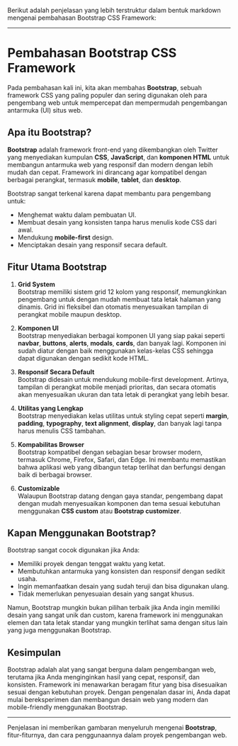 Berikut adalah penjelasan yang lebih terstruktur dalam bentuk markdown mengenai pembahasan Bootstrap CSS Framework:

---

# Pembahasan Bootstrap CSS Framework

Pada pembahasan kali ini, kita akan membahas **Bootstrap**, sebuah framework CSS yang paling populer dan sering digunakan oleh para pengembang web untuk mempercepat dan mempermudah pengembangan antarmuka (UI) situs web.

## Apa itu Bootstrap?

**Bootstrap** adalah framework front-end yang dikembangkan oleh Twitter yang menyediakan kumpulan **CSS**, **JavaScript**, dan **komponen HTML** untuk membangun antarmuka web yang responsif dan modern dengan lebih mudah dan cepat. Framework ini dirancang agar kompatibel dengan berbagai perangkat, termasuk **mobile**, **tablet**, dan **desktop**.

Bootstrap sangat terkenal karena dapat membantu para pengembang untuk:

- Menghemat waktu dalam pembuatan UI.
- Membuat desain yang konsisten tanpa harus menulis kode CSS dari awal.
- Mendukung **mobile-first** design.
- Menciptakan desain yang responsif secara default.

## Fitur Utama Bootstrap

1. **Grid System**  
   Bootstrap memiliki sistem grid 12 kolom yang responsif, memungkinkan pengembang untuk dengan mudah membuat tata letak halaman yang dinamis. Grid ini fleksibel dan otomatis menyesuaikan tampilan di perangkat mobile maupun desktop.

2. **Komponen UI**  
   Bootstrap menyediakan berbagai komponen UI yang siap pakai seperti **navbar**, **buttons**, **alerts**, **modals**, **cards**, dan banyak lagi. Komponen ini sudah diatur dengan baik menggunakan kelas-kelas CSS sehingga dapat digunakan dengan sedikit kode HTML.

3. **Responsif Secara Default**  
   Bootstrap didesain untuk mendukung mobile-first development. Artinya, tampilan di perangkat mobile menjadi prioritas, dan secara otomatis akan menyesuaikan ukuran dan tata letak di perangkat yang lebih besar.

4. **Utilitas yang Lengkap**  
   Bootstrap menyediakan kelas utilitas untuk styling cepat seperti **margin**, **padding**, **typography**, **text alignment**, **display**, dan banyak lagi tanpa harus menulis CSS tambahan.

5. **Kompabilitas Browser**  
   Bootstrap kompatibel dengan sebagian besar browser modern, termasuk Chrome, Firefox, Safari, dan Edge. Ini membantu memastikan bahwa aplikasi web yang dibangun tetap terlihat dan berfungsi dengan baik di berbagai browser.

6. **Customizable**  
   Walaupun Bootstrap datang dengan gaya standar, pengembang dapat dengan mudah menyesuaikan komponen dan tema sesuai kebutuhan menggunakan **CSS custom** atau **Bootstrap customizer**.


## Kapan Menggunakan Bootstrap?

Bootstrap sangat cocok digunakan jika Anda:

- Memiliki proyek dengan tenggat waktu yang ketat.
- Membutuhkan antarmuka yang konsisten dan responsif dengan sedikit usaha.
- Ingin memanfaatkan desain yang sudah teruji dan bisa digunakan ulang.
- Tidak memerlukan penyesuaian desain yang sangat khusus.

Namun, Bootstrap mungkin bukan pilihan terbaik jika Anda ingin memiliki desain yang sangat unik dan custom, karena framework ini menggunakan elemen dan tata letak standar yang mungkin terlihat sama dengan situs lain yang juga menggunakan Bootstrap.

## Kesimpulan

Bootstrap adalah alat yang sangat berguna dalam pengembangan web, terutama jika Anda menginginkan hasil yang cepat, responsif, dan konsisten. Framework ini menawarkan beragam fitur yang bisa disesuaikan sesuai dengan kebutuhan proyek. Dengan pengenalan dasar ini, Anda dapat mulai bereksperimen dan membangun desain web yang modern dan mobile-friendly menggunakan Bootstrap.

---

Penjelasan ini memberikan gambaran menyeluruh mengenai **Bootstrap**, fitur-fiturnya, dan cara penggunaannya dalam proyek pengembangan web.
